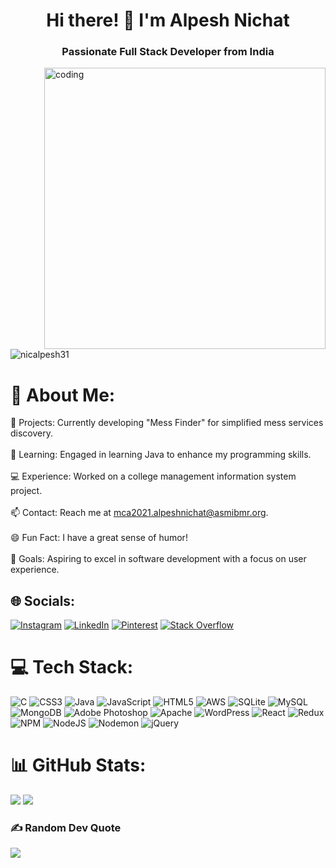 

<h1 align="center">Hi there! 👋 I'm Alpesh Nichat</h1>
<h3 align="center">Passionate Full Stack Developer from India</h3>
<img align="right" alt="coding" width="450" src="https://media.tenor.com/2uyENRmiUt0AAAAM/coding.gif">
<p align="left"> <img src="https://komarev.com/ghpvc/?username=nicalpesh31&label=Profile%20views&color=0e75b6&style=flat" alt="nicalpesh31" /> </p>

# 💫 About Me:
🔭 Projects: Currently developing "Mess Finder" for simplified mess services discovery.<br><br>🌱 Learning: Engaged in learning Java to enhance my programming skills.<br><br>💻 Experience: Worked on a college management information system project.<br><br>📫 Contact: Reach me at mca2021.alpeshnichat@asmibmr.org.<br><br>😄 Fun Fact: I have a great sense of humor!<br><br>🎯 Goals: Aspiring to excel in software development with a focus on user experience.


## 🌐 Socials:
[![Instagram](https://img.shields.io/badge/Instagram-%23E4405F.svg?logo=Instagram&logoColor=white)](https://instagram.com/https://www.instagram.com/alpesh_nichat/) [![LinkedIn](https://img.shields.io/badge/LinkedIn-%230077B5.svg?logo=linkedin&logoColor=white)](https://linkedin.com/in/https://www.linkedin.com/in/alpesh-nichat/) [![Pinterest](https://img.shields.io/badge/Pinterest-%23E60023.svg?logo=Pinterest&logoColor=white)](https://pinterest.com/https://in.pinterest.com/brndsttus/) [![Stack Overflow](https://img.shields.io/badge/-Stackoverflow-FE7A16?logo=stack-overflow&logoColor=white)](https://stackoverflow.com/users/https://stackoverflow.com/users/22819587/%c8%ba%d3%80%d6%84%d2%bd%ca%82h-n%c3%ac%c3%a7h%c3%a2t) 

# 💻 Tech Stack:
![C](https://img.shields.io/badge/c-%2300599C.svg?style=flat&logo=c&logoColor=white) ![CSS3](https://img.shields.io/badge/css3-%231572B6.svg?style=flat&logo=css3&logoColor=white) ![Java](https://img.shields.io/badge/java-%23ED8B00.svg?style=flat&logo=openjdk&logoColor=white) ![JavaScript](https://img.shields.io/badge/javascript-%23323330.svg?style=flat&logo=javascript&logoColor=%23F7DF1E) ![HTML5](https://img.shields.io/badge/html5-%23E34F26.svg?style=flat&logo=html5&logoColor=white) ![AWS](https://img.shields.io/badge/AWS-%23FF9900.svg?style=flat&logo=amazon-aws&logoColor=white) ![SQLite](https://img.shields.io/badge/sqlite-%2307405e.svg?style=flat&logo=sqlite&logoColor=white) ![MySQL](https://img.shields.io/badge/mysql-%2300000f.svg?style=flat&logo=mysql&logoColor=white) ![MongoDB](https://img.shields.io/badge/MongoDB-%234ea94b.svg?style=flat&logo=mongodb&logoColor=white) ![Adobe Photoshop](https://img.shields.io/badge/adobe%20photoshop-%2331A8FF.svg?style=flat&logo=adobe%20photoshop&logoColor=white) ![Apache](https://img.shields.io/badge/apache-%23D42029.svg?style=flat&logo=apache&logoColor=white) ![WordPress](https://img.shields.io/badge/WordPress-%23117AC9.svg?style=flat&logo=WordPress&logoColor=white) ![React](https://img.shields.io/badge/react-%2320232a.svg?style=flat&logo=react&logoColor=%2361DAFB) ![Redux](https://img.shields.io/badge/redux-%23593d88.svg?style=flat&logo=redux&logoColor=white) ![NPM](https://img.shields.io/badge/NPM-%23CB3837.svg?style=flat&logo=npm&logoColor=white) ![NodeJS](https://img.shields.io/badge/node.js-6DA55F?style=flat&logo=node.js&logoColor=white) ![Nodemon](https://img.shields.io/badge/NODEMON-%23323330.svg?style=flat&logo=nodemon&logoColor=%BBDEAD) ![jQuery](https://img.shields.io/badge/jquery-%230769AD.svg?style=flat&logo=jquery&logoColor=white)
# 📊 GitHub Stats:
![](https://github-readme-stats.vercel.app/api?username=Nicalpesh31&theme=city_light&hide_border=false&include_all_commits=true&count_private=false)
![](https://github-readme-streak-stats.herokuapp.com/?user=Nicalpesh31&theme=city_light&hide_border=false)<br/>

### ✍️ Random Dev Quote
![](https://quotes-github-readme.vercel.app/api?type=horizontal&theme=radical)

